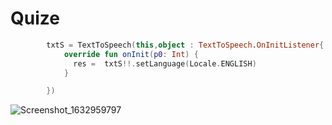 # Quize


```kotlin
        txtS = TextToSpeech(this,object : TextToSpeech.OnInitListener{
            override fun onInit(p0: Int) {
              res =  txtS!!.setLanguage(Locale.ENGLISH)
            }

        })
```




![Screenshot_1632959797](https://user-images.githubusercontent.com/51374446/135364177-289cb63b-2bfa-4047-9328-67a323e6b640.png)
